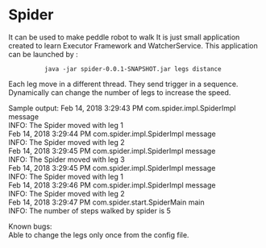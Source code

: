 # Spider
It can be used to make peddle robot to walk
It is just small application created to learn Executor Framework and WatcherService.
This application can be launched by :

              java -jar spider-0.0.1-SNAPSHOT.jar legs distance
      
Each leg move in a different thread.
They send trigger in a sequence. 
Dynamically can change the number of legs to increase the speed.
 
 
 Sample output:
Feb 14, 2018 3:29:43 PM com.spider.impl.SpiderImpl message<br/>
INFO: The Spider moved with leg 1<br/>
Feb 14, 2018 3:29:44 PM com.spider.impl.SpiderImpl message<br/>
INFO: The Spider moved with leg 2<br/>
Feb 14, 2018 3:29:45 PM com.spider.impl.SpiderImpl message<br/>
INFO: The Spider moved with leg 3<br/>
Feb 14, 2018 3:29:45 PM com.spider.impl.SpiderImpl message<br/>
INFO: The Spider moved with leg 1<br/>
Feb 14, 2018 3:29:46 PM com.spider.impl.SpiderImpl message<br/>
INFO: The Spider moved with leg 2<br/>
Feb 14, 2018 3:29:47 PM com.spider.start.SpiderMain main<br/>
INFO: The number of steps walked by spider is 5<br/>
 
 
 
 
 
 Known bugs:<br/>
 Able to change the legs only once from the config file.<br/>

